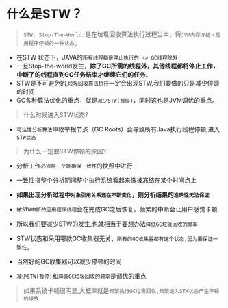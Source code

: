 # 什么是STW？ 

> `STW: Stop-The-World`: 是在垃圾回收算法执⾏过程当中，将`JVM内存冻结丶应用程序停顿的⼀种状态`。

- 在STW 状态下，JAVA的`所有线程都是停⽌执⾏的 -> GC线程除外`
- 一旦Stop-the-world发生，**除了GC所需的线程外，其他线程都将停止工作，中断了的线程直到GC任务结束才继续它们的任务**。
- STW是不可避免的,`垃圾回收算法执⾏`一定会出现STW,我们要做的只是减少停顿的时间
- GC各种算法优化的重点，就是`减少STW(暂停)`，同时这也是JVM调优的重点。

> 什么时候进入STW状态?

- `可达性分析算法`中枚举根节点（GC Roots）会导致所有Java执行线程停顿,进入`STW状态`

>  为什么一定要STW停顿的原因?

- 分析工作`必须在一个能确保一致性`的快照中进行
- 一致性指整个分析期间整个执行系统看起来像被冻结在某个时间点上
- **如果出现分析过程中`对象引用关系还在不断变化`，则分析结果的`准确性无法保证`**

- `被STW中断的应用程序线程`会在完成GC之后恢复，频繁的中断会让用户感觉卡顿
- 所以我们要减少STW的发生,也就相当于要想办法`降低GC垃圾回收的频率`
- STW状态和采用哪款GC收集器无关，`所有的GC收集器都有这个状态,因为要保证一致性`。
- 当然好的GC收集器可以减少停顿的时间
- `减少STW(暂停)`和`降低GC垃圾回收的频率`是调优的重点

> 如果系统卡顿很明显,大概率就是`频繁执行GC垃圾回收,频繁进入STW状态产生停顿的缘故`


